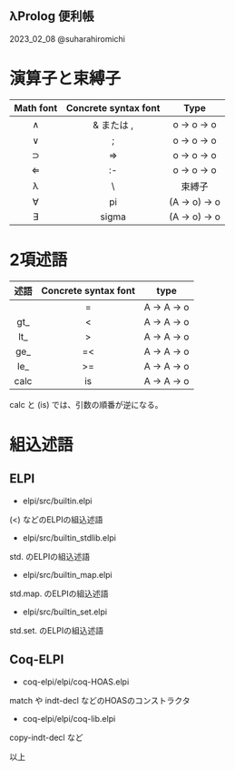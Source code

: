 λProlog 便利帳
--------------------------


2023_02_08 @suharahiromichi



# 演算子と束縛子


|Math font      | Concrete syntax font  | Type          |
|:-------------:|:---------------------:|:-------------:|
| ∧             | & または ,            | o -> o -> o  |
| ∨             | ;                     | o -> o -> o  |
| ⊃             | =>                    | o -> o -> o   |
| ⇐             | :-                    | o -> o -> o   |
| λ            | \\                    | 束縛子      |
| ∀             | pi                    | (A -> o) -> o |
| ∃             | sigma                 | (A -> o) -> o | 


# 2項述語

| 述語 | Concrete syntax font | type |
|:----:|:--------:|:---------------------:|
|      |  =       | A -> A -> o  | 
| gt_  |  <       | A -> A -> o  |
| lt_  | >        | A -> A -> o  | 
| ge_  | =<       | A -> A -> o  | 
| le_  | >=       | A -> A -> o  | 
| calc | is       | A -> A -> o  | 

calc と (is) では、引数の順番が逆になる。


# 組込述語

## ELPI

- elpi/src/builtin.elpi

(<) などのELPIの組込述語


- elpi/src/builtin_stdlib.elpi

std. のELPIの組込述語


- elpi/src/builtin_map.elpi

std.map. のELPIの組込述語


- elpi/src/builtin_set.elpi

std.set. のELPIの組込述語


## Coq-ELPI

- coq-elpi/elpi/coq-HOAS.elpi

match や indt-decl などのHOASのコンストラクタ


- coq-elpi/elpi/coq-lib.elpi

copy-indt-decl など


以上
